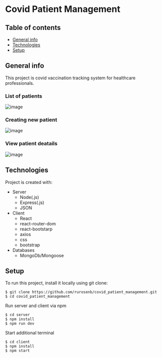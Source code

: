 ﻿# Covid Patient Management
## Table of contents
* [General info](#general-info)
* [Technologies](#technologies)
* [Setup](#setup)
## General info
This project is covid vaccination tracking system for healthcare professionals. 

### List of patients
![image](https://user-images.githubusercontent.com/80812161/197400001-d6661771-ac81-4fb2-b804-8cfff01e94b6.png)
 
### Creating new patient 
![image](https://user-images.githubusercontent.com/80812161/197390561-a53d935b-d28b-4dd9-a8d5-494ddab5bc75.png)

### View patient deatails 
![image](https://user-images.githubusercontent.com/80812161/197400242-a5cff784-b244-4056-9daa-e9cc38149f79.png)


## Technologies
Project is created with:
* Server
  * Node(.js)
  * Express(.js)
  * JSON
* Client
  * React
  * react-router-dom
  * react-bootstarp
  * axios
  * css
  * bootstrap
* Databases
  * MongoDb/Mongoose
	
## Setup
To run this project, install it locally using git clone:
```
$ git clone https://github.com/rurosenb/covid_patient_management.git
$ cd covid_patient_management
```
Run server and client via npm
```
$ cd server
$ npm install
$ npm run dev
```
Start additional terminal
```
$ cd client
$ npm install
$ npm start
```
